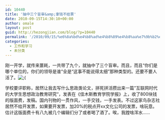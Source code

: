 ```yaml
---
id: 10440
title: '抽中三个盲审&amp;拿钱不给票'
date: 2010-09-15T14:30:10+00:00
author: omale
layout: post
guid: http://hezongjian.com/blog/?p=10440
permalink: '/2010/09/15/%e6%8a%bd%e4%b8%ad%e4%b8%89%e4%b8%aa%e7%9b%b2%e5%ae%a1/'
categories:
  - 工作和学习
  - 未分类
---
```

刚一开学，就传来噩耗，一共带了九个，就抽中了三个盲审。而且，而且&ldquo;你们是哪个单位的，你们的领导是谁&ldquo;全是&ldquo;这事不能说得太细&rdquo;那种类型的。还要不要人活了。![;(](http://hezongjian.com/blog/wp-content/plugins/fckeditor-for-wordpress-plugin/ckeditor/plugins/smiley/images/cry_smile.gif ";(")

学校要评职称，居然让我去写什么思政类论文，拼死拼活攒出来一篇&rdquo;互联网时代的大学生思想政治教育研究&ldquo;，发表在《佳木斯教育学院学报》上，收了800块钱的版面费，发稿。国内刊物的一贯作风，一手交钱，一手发表。不过这家鸟杂志社居然不给开发票，如果要开发票，加20%的税点开xx文化公司的发票，啥玩意。估计这版面费十有八九被几个编辑们分了或者喝了酒了。唉，我蹚啥浑水&hellip;&hellip;